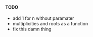 #### TODO

* add 1 for n without paramater
* multiplicities and roots as a function
* fix this damn thing